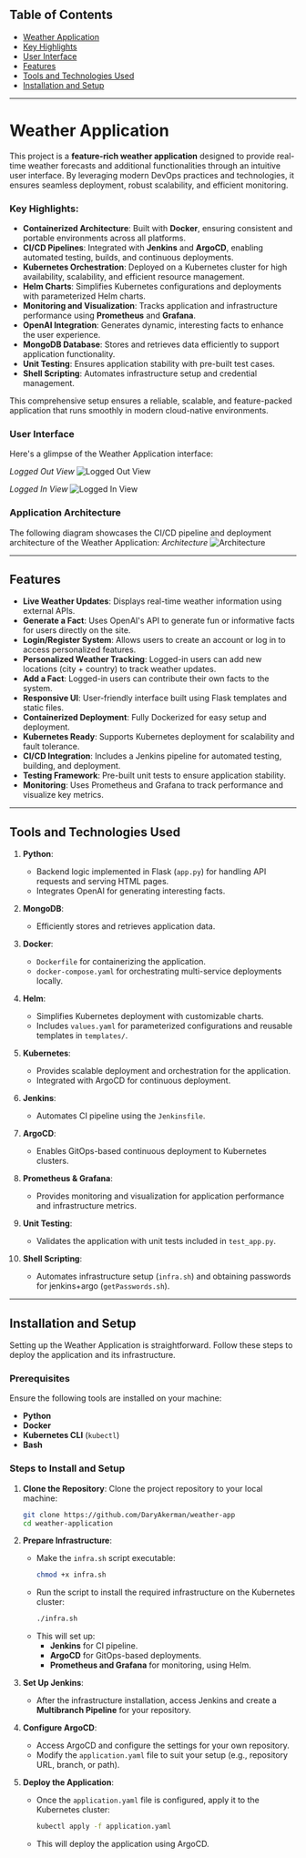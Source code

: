 ## Table of Contents
- [Weather Application](#weather-application)
- [Key Highlights](#key-highlights)
- [User Interface](#user-interface)
- [Features](#features)
- [Tools and Technologies Used](#tools-and-technologies-used)
- [Installation and Setup](#installation-and-setup)

---

# Weather Application

This project is a **feature-rich weather application** designed to provide real-time weather forecasts and additional functionalities through an intuitive user interface. By leveraging modern DevOps practices and technologies, it ensures seamless deployment, robust scalability, and efficient monitoring.

### Key Highlights:
- **Containerized Architecture**: Built with **Docker**, ensuring consistent and portable environments across all platforms.
- **CI/CD Pipelines**: Integrated with **Jenkins** and **ArgoCD**, enabling automated testing, builds, and continuous deployments.
- **Kubernetes Orchestration**: Deployed on a Kubernetes cluster for high availability, scalability, and efficient resource management.
- **Helm Charts**: Simplifies Kubernetes configurations and deployments with parameterized Helm charts.
- **Monitoring and Visualization**: Tracks application and infrastructure performance using **Prometheus** and **Grafana**.
- **OpenAI Integration**: Generates dynamic, interesting facts to enhance the user experience.
- **MongoDB Database**: Stores and retrieves data efficiently to support application functionality.
- **Unit Testing**: Ensures application stability with pre-built test cases.
- **Shell Scripting**: Automates infrastructure setup and credential management.

This comprehensive setup ensures a reliable, scalable, and feature-packed application that runs smoothly in modern cloud-native environments.

### User Interface

Here's a glimpse of the Weather Application interface:

*Logged Out View*
![Logged Out View](images/weather-app-image-1.png)

*Logged In View*
![Logged In View](images/weather-app-image-2.png)

### Application Architecture

The following diagram showcases the CI/CD pipeline and deployment architecture of the Weather Application:
*Architecture*
![Architecture](images/weather-app-gif.gif)

---

## Features

- **Live Weather Updates**: Displays real-time weather information using external APIs.
- **Generate a Fact**: Uses OpenAI's API to generate fun or informative facts for users directly on the site.
- **Login/Register System**: Allows users to create an account or log in to access personalized features.
- **Personalized Weather Tracking**: Logged-in users can add new locations (city + country) to track weather updates.
- **Add a Fact**: Logged-in users can contribute their own facts to the system.
- **Responsive UI**: User-friendly interface built using Flask templates and static files.
- **Containerized Deployment**: Fully Dockerized for easy setup and deployment.
- **Kubernetes Ready**: Supports Kubernetes deployment for scalability and fault tolerance.
- **CI/CD Integration**: Includes a Jenkins pipeline for automated testing, building, and deployment.
- **Testing Framework**: Pre-built unit tests to ensure application stability.
- **Monitoring**: Uses Prometheus and Grafana to track performance and visualize key metrics.

---

## Tools and Technologies Used

1. **Python**:
   - Backend logic implemented in Flask (`app.py`) for handling API requests and serving HTML pages.
   - Integrates OpenAI for generating interesting facts.

3. **MongoDB**:
   - Efficiently stores and retrieves application data.

4. **Docker**:
   - `Dockerfile` for containerizing the application.
   - `docker-compose.yaml` for orchestrating multi-service deployments locally.

5. **Helm**:
   - Simplifies Kubernetes deployment with customizable charts.
   - Includes `values.yaml` for parameterized configurations and reusable templates in `templates/`.

6. **Kubernetes**:
   - Provides scalable deployment and orchestration for the application.
   - Integrated with ArgoCD for continuous deployment.

7. **Jenkins**:
   - Automates CI pipeline using the `Jenkinsfile`.

8. **ArgoCD**:
   - Enables GitOps-based continuous deployment to Kubernetes clusters.

9. **Prometheus & Grafana**:
   - Provides monitoring and visualization for application performance and infrastructure metrics.

10. **Unit Testing**:
    - Validates the application with unit tests included in `test_app.py`.

11. **Shell Scripting**:
    - Automates infrastructure setup (`infra.sh`) and obtaining passwords for jenkins+argo (`getPasswords.sh`).

---

## Installation and Setup

Setting up the Weather Application is straightforward. Follow these steps to deploy the application and its infrastructure.

### Prerequisites
Ensure the following tools are installed on your machine:
- **Python**
- **Docker**
- **Kubernetes CLI** (`kubectl`)
- **Bash**

### Steps to Install and Setup

1. **Clone the Repository**:
   Clone the project repository to your local machine:
   ```bash
   git clone https://github.com/DaryAkerman/weather-app
   cd weather-application
   ```

2. **Prepare Infrastructure**:
   - Make the `infra.sh` script executable:
     ```bash
     chmod +x infra.sh
     ```
   - Run the script to install the required infrastructure on the Kubernetes cluster:
     ```bash
     ./infra.sh
     ```
   - This will set up:
     - **Jenkins** for CI pipeline.
     - **ArgoCD** for GitOps-based deployments.
     - **Prometheus and Grafana** for monitoring, using Helm.

3. **Set Up Jenkins**:
   - After the infrastructure installation, access Jenkins and create a **Multibranch Pipeline** for your repository.

4. **Configure ArgoCD**:
   - Access ArgoCD and configure the settings for your own repository.
   - Modify the `application.yaml` file to suit your setup (e.g., repository URL, branch, or path).

5. **Deploy the Application**:
   - Once the `application.yaml` file is configured, apply it to the Kubernetes cluster:
     ```bash
     kubectl apply -f application.yaml
     ```
   - This will deploy the application using ArgoCD.